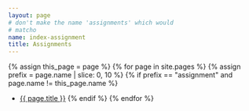 ```yaml
---
layout: page
# don't make the name 'assignments' which would
# matcho
name: index-assignment
title: Assignments
---
```


{% assign this_page = page %}
{% for page in site.pages %}
{% assign prefix = page.name | slice: 0, 10 %}
{% if prefix == "assignment" and page.name != this_page.name %}
- [{{ page.title }}]({{page.url}})
{% endif %}
{% endfor %}
